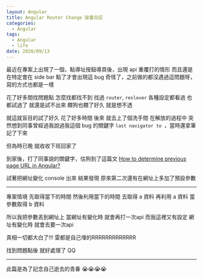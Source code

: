 ```yaml
---
layout: Angular
title: Angular Router Change 踩雷日記
categories:
  - Angular
tags:
  - Angular
  - life
date: 2020/09/13
---
```


最近在專案上出現了一個，點導址按鈕導頁後，出現 api 重覆打的情形
而且還是在特定會在 side bar 點了才會出現這 bug
奇怪了，之前做的都沒遇過這問題呀，寫的方式也都是一樣

花了好多間找問題點 怎麼找都找不到 找過 `router`, `reslover` 各種設定都看過 也都試過了 就還是試不出來 餵狗也餵了好久 就是想不透

就這就盲目的試了好久 花了好多時間
後來 就去上了個洗手間 在解放的過程中 突然想到同事曾經過我說過我這個 bug 的關鍵字 `last navigator to `，當時還拿筆記了下來

但為時已晚 就收收下班回家了

到家後，打了同事說的關鍵字，估狗到了這篇文 [How to determine previous page URL in Angular?](https://stackoverflow.com/questions/41038970/how-to-determine-previous-page-url-in-angular)

試著把網址變化 console 出來
結果發現 原來第二次還有在網址上多加了預設參數

---

專案情境
先取得當下的時間 然後利用當下的時間 去取得 a 資料
再利用 a 資料 當參數取得 b 資料

所以我把參數丟到網址上 當網址有變化時 就會再打一次api
而我這裡又有設定 網址有變化時 就會去要一次api

真相一切都大白了!!!
雷都是自己埋的RRRRRRRRRRRRR

找到問題點後 就好處理了 QQ

---

此篇是為了記念自己逝去的青春 😭😭😭😭
